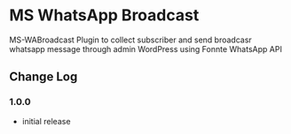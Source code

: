 # MS WhatsApp Broadcast
MS-WABroadcast Plugin to collect subscriber and send broadcasr whatsapp message through admin WordPress using Fonnte WhatsApp API

## Change Log

### 1.0.0
- initial release